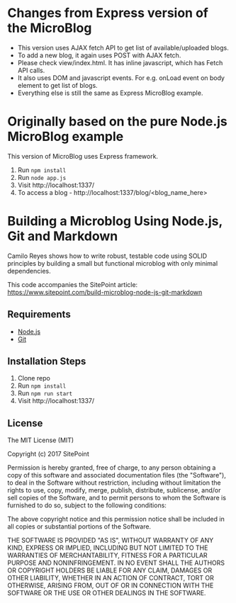 # Changes from Express version of the MicroBlog

- This version uses AJAX fetch API to get list of available/uploaded blogs.
- To add a new blog, it again uses POST with AJAX fetch.
- Please check view/index.html. It has inline javascript, which has Fetch API calls.
- It also uses DOM and javascript events. For e.g. onLoad event on body element to get list of blogs.
- Everything else is still the same as Express MicroBlog example.

# Originally based on the pure Node.js MicroBlog example

This version of MicroBlog uses Express framework.
1. Run `npm install`
2. Run `node app.js`
3. Visit http://localhost:1337/
4. To access a blog - http://localhost:1337/blog/<blog_name_here>

# Building a Microblog Using Node.js, Git and Markdown

Camilo Reyes shows how to write robust, testable code using SOLID principles by building a small but functional microblog with only minimal dependencies.

This code accompanies the SitePoint article:
https://www.sitepoint.com/build-microblog-node-js-git-markdown

## Requirements

* [Node.js](http://nodejs.org/)
* [Git](https://git-scm.com/)

## Installation Steps

1. Clone repo
2. Run `npm install`
3. Run `npm run start`
4. Visit http://localhost:1337/

## License

The MIT License (MIT)

Copyright (c) 2017 SitePoint

Permission is hereby granted, free of charge, to any person obtaining a copy of this software and associated documentation files (the "Software"), to deal in the Software without restriction, including without limitation the rights to use, copy, modify, merge, publish, distribute, sublicense, and/or sell copies of the Software, and to permit persons to whom the Software is furnished to do so, subject to the following conditions:

The above copyright notice and this permission notice shall be included in all copies or substantial portions of the Software.

THE SOFTWARE IS PROVIDED "AS IS", WITHOUT WARRANTY OF ANY KIND, EXPRESS OR IMPLIED, INCLUDING BUT NOT LIMITED TO THE WARRANTIES OF MERCHANTABILITY, FITNESS FOR A PARTICULAR PURPOSE AND NONINFRINGEMENT. IN NO EVENT SHALL THE AUTHORS OR COPYRIGHT HOLDERS BE LIABLE FOR ANY CLAIM, DAMAGES OR OTHER LIABILITY, WHETHER IN AN ACTION OF CONTRACT, TORT OR OTHERWISE, ARISING FROM, OUT OF OR IN CONNECTION WITH THE SOFTWARE OR THE USE OR OTHER DEALINGS IN THE SOFTWARE.

